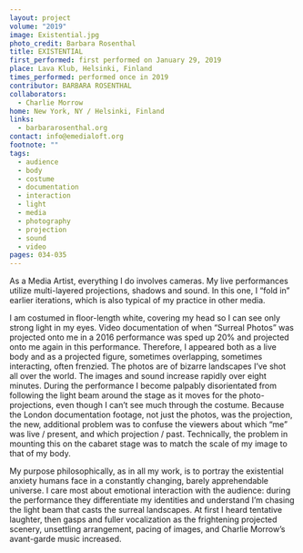 ```yaml
---
layout: project
volume: "2019"
image: Existential.jpg
photo_credit: Barbara Rosenthal
title: EXISTENTIAL
first_performed: first performed on January 29, 2019
place: Lava Klub, Helsinki, Finland
times_performed: performed once in 2019
contributor: BARBARA ROSENTHAL
collaborators:
  - Charlie Morrow
home: New York, NY / Helsinki, Finland
links:
  - barbararosenthal.org
contact: info@emedialoft.org
footnote: ""
tags:
  - audience
  - body
  - costume
  - documentation
  - interaction
  - light
  - media
  - photography
  - projection
  - sound
  - video
pages: 034-035
---
```


As a Media Artist, everything I do involves cameras. My live performances utilize multi-layered projections, shadows and sound. In this one, I “fold in” earlier iterations, which is also typical of my practice in other media.

I am costumed in floor-length white, covering my head so I can see only strong light in my eyes. Video documentation of when “Surreal Photos” was projected onto me in a 2016 performance was sped up 20% and projected onto me again in this performance. Therefore, I appeared both as a live body and as a projected figure, sometimes overlapping, sometimes interacting, often frenzied. The photos are of bizarre landscapes I’ve shot all over the world. The images and sound increase rapidly over eight minutes. During the performance I become palpably disorientated from following the light beam around the stage as it moves for the photo-projections, even though I can’t see much through the costume. Because the London documentation footage, not just the photos, was the projection, the new, additional problem was to confuse the viewers about which “me” was live / present, and which projection / past. Technically, the problem in mounting this on the cabaret stage was to match the scale of my image to that of my body.

My purpose philosophically, as in all my work, is to portray the existential anxiety humans face in a constantly changing, barely apprehendable universe. I care most about emotional interaction with the audience: during the performance they differentiate my identities and understand I’m chasing the light beam that casts the surreal landscapes. At first I heard tentative laughter, then gasps and fuller vocalization as the frightening projected scenery, unsettling arrangement, pacing of images, and Charlie Morrow’s avant-garde music increased.
